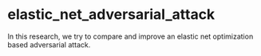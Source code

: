 # elastic_net_adversarial_attack

In this research, we try to compare and improve an elastic net optimization based adversarial attack.
